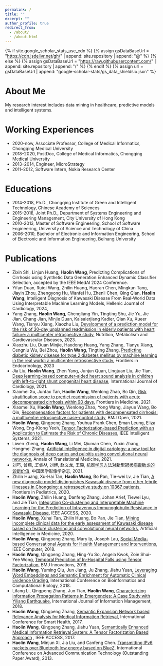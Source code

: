 ```yaml
---
permalink: /
title: ""
excerpt: ""
author_profile: true
redirect_from: 
  - /about/
  - /about.html
---
```


{% if site.google_scholar_stats_use_cdn %}
{% assign gsDataBaseUrl = "https://cdn.jsdelivr.net/gh/" | append: site.repository | append: "@" %}
{% else %}
{% assign gsDataBaseUrl = "https://raw.githubusercontent.com/" | append: site.repository | append: "/" %}
{% endif %}
{% assign url = gsDataBaseUrl | append: "google-scholar-stats/gs_data_shieldsio.json" %}

<span class='anchor' id='about-me'></span>

# About Me
My research interest includes data mining in healthcare, predictive models and intelligent systems. 

# Working Experiences
- 2020-now, Associate Professor, College of Medical Informatics, Chongqing Medical University
- 2018–2020, PostDoc, College of Medical Informatics, Chongqing Medical University
- 2013–2014, Engineer, MicroStrategy
- 2011–2012, Software Intern, Nokia Research Center
  
# Educations
- 2014-2018, Ph.D., Chongqing Institute of Green and Intelligent Technology, Chinese Academy of Sciences
- 2015-2018, Joint Ph.D., Department of Systems Engineering and Engineering Management, City University of Hong Kong
- 2010-2013, Master of Software Engineering, School of Software Engineering, University of Science and Technology of China
- 2006-2010, Bachelor of Electronic and Information Engineering, School of Electronic and Information Engineering, Beihang University
  
# Publications 
- Zixin Shi, Linjun Huang, **Haolin Wang**, Predicting Complications of Cirrhosis using Synthetic Data Generation Enhanced Dynamic Classifier Selection, accepted by the IEEE MedAI 2024 Conference.
- Yifan Duan, Ruiqi Wang, Zhilin Huang, Haoran Chen, Mingkun Tang, Jiayin Zhou, Zhengyong Hu, Wanfei Hu, Zhenli Chen, Qing Qian, **Haolin Wang**, Intelligent Diagnosis of Kawasaki Disease From Real-World Data Using Interpretable Machine Learning Models, Hellenic Journal of Cardiology, 2024, 
- Yang Zhang, **Haolin Wang**, Chengliang Yin, Tingting Shu, Jie Yu, Jie Jian, Chang Jian, Minjie Duan, Kaisaierjiang Kadier, Qian Xu, Xueer Wang, Tianyu Xiang, Xiaozhu Liu, [Development of a prediction model for the risk of 30-day unplanned readmission in elderly patients with heart failure: a multicenter retrospective study](https://www.sciencedirect.com/science/article/pii/S0939475323002338), Nutrition, Metabolism and Cardiovascular Diseases, 2023.
- Xiaozhu Liu, Duan Minjie, Haodong Huang, Yang Zhang, Tianyu Xiang, Cengniu Wu, Bei Zhou, **Haolin Wang**, Tingting Zhang, [Predicting diabetic kidney disease for type 2 diabetes mellitus by machine learning in the real world: a multicenter retrospective study](https://www.ncbi.nlm.nih.gov/pmc/articles/PMC10352831/), Frontiers in Endocrinology, 2023
- Jia Liu, **Haolin Wang**, Zhen Yang, Junjun Quan, Lingjuan Liu, Jie Tian, [Deep learning-based computer-aided heart sound analysis in children with left-to-right shunt congenital heart disease](https://www.internationaljournalofcardiology.com/article/S0167-5273(21)02004-0/fulltext ), International Journal of Cardiology, 2021.
- Xiaomei Xu, Juntao Tan, **Haolin Wang**, Wenlong Zhao, Bo Qin, [Risk stratification score to predict readmission of patients with acute decompensated cirrhosis within 90 days](https://www.frontiersin.org/articles/10.3389/fmed.2021.646875/full), Frontiers in Medicine, 2021.
- Xiaomei Xu, **Haolin Wang**, Wenlong Zhao, Yong Wang, Jiayue Wang, Bo Qin, [Recompensation factors for patients with decompensated cirrhosis: a multicentre retrospective case–control study](https://bmjopen.bmj.com/content/11/6/e043083 ), BMJ Open, 2021.
- **Haolin Wang**, Qingpeng Zhang, Youhua Frank Chen, Eman Leung, Eliza Wong, Eng-Kiong Yeoh, [Tensor Factorization-based Prediction with an Application to Estimate the Risk of Chronic Diseases](https://ieeexplore.ieee.org/document/9395205/ ), IEEE Intelligent Systems, 2021.
- Liwen Zheng, **Haolin Wang**, Li Mei, Qiuman Chen, Yuxin Zhang, Hongmei Zhang, [Artificial intelligence in digital cariology: a new tool for the diagnosis of deep caries and pulpitis using convolutional neural networks](https://atm.amegroups.com/article/view/68260/html), Annals of Translational Medicine, 2021.
- 刘巧, 曾燕, *王浩林*, 刘博, 赵文龙, 王毅, [机器学习方法对新型冠状病毒肺炎的诊断价值](https://zyyz.cbpt.cnki.net/WKA3/WebPublication/paperDigest.aspx?paperID=e7682237-fbeb-4ca7-89c8-ee5358e3fc8a), 中国医学影像学杂志, 2021.
- Zhilin Huang, Xu-Hai Tan, **Haolin Wang**, Bo Pan, Tie-wei Lv, Jie Tian, [A new diagnostic model distinguishes Kawasaki disease from other febrile illnesses in Chongqing: a retrospective study on 10367 patients](https://www.frontiersin.org/articles/10.3389/fped.2020.533759/full), Frontiers in Pediatrics, 2020.
- **Haolin Wang**, Zhilin Huang, Danfeng Zhang, Johan Arief, Tiewei Lyu, and Jie Tian, [Integrating Co-clustering and Interpretable Machine Learning for the Prediction of Intravenous Immunoglobulin Resistance in Kawasaki Disease](https://ieeexplore.ieee.org/document/9097874), IEEE ACCESS, 2020.
- **Haolin Wang**, Xuhai Tan, Zhilin Huang, Bo Pan, Jie Tian, [Mining incomplete clinical data for the early assessment of Kawasaki disease based on feature clustering and convolutional neural networks](https://www.sciencedirect.com/science/article/pii/S0933365719307602), Artificial Intelligence in Medicine, 2020.
- **Haolin Wang**, Qingpeng Zhang, Mary Ip, Joseph Lau, [Social Media-based Conversational Agents for Health Management and Interventions](https://ieeexplore.ieee.org/document/8436412), IEEE Computer, 2018.
- **Haolin Wang**, Qingpeng Zhang, Hing-Yu So, Angela Kwok, Zoie Shui-Yee Wong, [Temporal Prediction of In-Hospital Falls using Tensor Factorization](https://innovations.bmj.com/content/4/2/75), BMJ Innovations, 2018.
- **Haolin Wang**, Yuming Qiu, Jun Jiang, Ju Zhang, Jiahu Yuan, [Leveraging Word Embeddings and Semantic Enrichment for Automatic Clinical Evidence Grading](https://dl.acm.org/doi/abs/10.1145/3194480.3194492), International Conference on Bioinformatics and Computational Biology, 2018.
- Lifang Li, Qingpeng Zhang, Jun Tian, **Haolin Wang**, [Characterizing Information Propagation Patterns in Emergencies: A Case Study with Yiliang Earthquake](https://www.sciencedirect.com/science/article/pii/S0268401217300051), International Journal of Information Management, 2018.
- **Haolin Wang**, Qingpeng Zhang, [Semantic Expansion Network based Relevance Analysis for Medical Information Retrieval](https://link.springer.com/chapter/10.1007/978-3-319-67964-8_27), International Conference for Smart Health, 2017.
- **Haolin Wang**, Qingpeng Zhang, Jiahu Yuan, [Semantically Enhanced Medical Information Retrieval System: A Tensor Factorization Based Approach](https://ieeexplore.ieee.org/document/7912400) , IEEE ACCESS, 2017.
- **Haolin Wang**, Minjun Xi, Jia Liu, and Canfeng Chen. [Transmitting IPv6 packets over Bluetooth low energy based on BlueZ](https://ieeexplore.ieee.org/document/6488142), International Conference on Advanced Communication Technology (Outstanding Paper Award), 2013.

